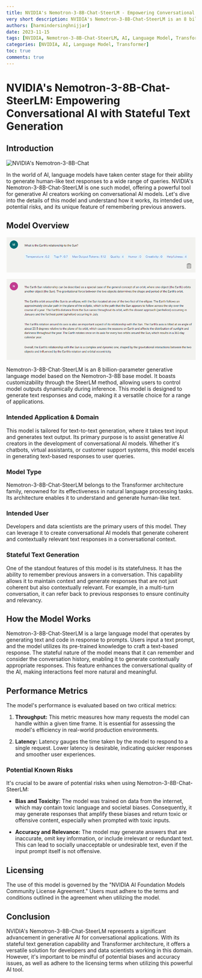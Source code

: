 ```yaml
---
title: NVIDIA's Nemotron-3-8B-Chat-SteerLM - Empowering Conversational AI with Stateful Text Generation
very short description: NVIDIA's Nemotron-3-8B-Chat-SteerLM is an 8 billion-parameter generative language model based on the Nemotron-3-8B base model. It boasts customizability through the SteerLM method, allowing users to control model outputs dynamically during inference. This model is designed to generate text responses and code, making it a versatile choice for a range of applications.
authors: [harmindersinghnijjar]
date: 2023-11-15
tags: [NVIDIA, Nemotron-3-8B-Chat-SteerLM, AI, Language Model, Transformer, Stateful Text Generation, OpenAI, GPT]
categories: [NVIDIA, AI, Language Model, Transformer]
toc: true
comments: true
---
```


# NVIDIA's Nemotron-3-8B-Chat-SteerLM: Empowering Conversational AI with Stateful Text Generation

## Introduction

![NVIDIA's Nemotron-3-8B-Chat](https://catalog.ngc.nvidia.com/demos/steerllm.jpg)


In the world of AI, language models have taken center stage for their ability to generate human-like text responses to a wide range of queries. NVIDIA's Nemotron-3-8B-Chat-SteerLM is one such model, offering a powerful tool for generative AI creators working on conversational AI models. Let's dive into the details of this model and understand how it works, its intended use, potential risks, and its unique feature of remembering previous answers.

## Model Overview

![](../../resources/Images/chrome_0m9H24Pyh2.png)

![](../../resources/Images/chrome_DZbtPRwWaC.png)


Nemotron-3-8B-Chat-SteerLM is an 8 billion-parameter generative language model based on the Nemotron-3-8B base model. It boasts customizability through the SteerLM method, allowing users to control model outputs dynamically during inference. This model is designed to generate text responses and code, making it a versatile choice for a range of applications.

### Intended Application & Domain

This model is tailored for text-to-text generation, where it takes text input and generates text output. Its primary purpose is to assist generative AI creators in the development of conversational AI models. Whether it's chatbots, virtual assistants, or customer support systems, this model excels in generating text-based responses to user queries.

### Model Type

Nemotron-3-8B-Chat-SteerLM belongs to the Transformer architecture family, renowned for its effectiveness in natural language processing tasks. Its architecture enables it to understand and generate human-like text.

### Intended User

Developers and data scientists are the primary users of this model. They can leverage it to create conversational AI models that generate coherent and contextually relevant text responses in a conversational context.

### Stateful Text Generation

One of the standout features of this model is its statefulness. It has the ability to remember previous answers in a conversation. This capability allows it to maintain context and generate responses that are not just coherent but also contextually relevant. For example, in a multi-turn conversation, it can refer back to previous responses to ensure continuity and relevancy.

## How the Model Works

Nemotron-3-8B-Chat-SteerLM is a large language model that operates by generating text and code in response to prompts. Users input a text prompt, and the model utilizes its pre-trained knowledge to craft a text-based response. The stateful nature of the model means that it can remember and consider the conversation history, enabling it to generate contextually appropriate responses. This feature enhances the conversational quality of the AI, making interactions feel more natural and meaningful.

## Performance Metrics

The model's performance is evaluated based on two critical metrics:

1. **Throughput:** This metric measures how many requests the model can handle within a given time frame. It is essential for assessing the model's efficiency in real-world production environments.

2. **Latency:** Latency gauges the time taken by the model to respond to a single request. Lower latency is desirable, indicating quicker responses and smoother user experiences.

### Potential Known Risks

It's crucial to be aware of potential risks when using Nemotron-3-8B-Chat-SteerLM:

- **Bias and Toxicity:** The model was trained on data from the internet, which may contain toxic language and societal biases. Consequently, it may generate responses that amplify these biases and return toxic or offensive content, especially when prompted with toxic inputs.

- **Accuracy and Relevance:** The model may generate answers that are inaccurate, omit key information, or include irrelevant or redundant text. This can lead to socially unacceptable or undesirable text, even if the input prompt itself is not offensive.

## Licensing

The use of this model is governed by the "NVIDIA AI Foundation Models Community License Agreement." Users must adhere to the terms and conditions outlined in the agreement when utilizing the model.

## Conclusion

NVIDIA's Nemotron-3-8B-Chat-SteerLM represents a significant advancement in generative AI for conversational applications. With its stateful text generation capability and Transformer architecture, it offers a versatile solution for developers and data scientists working in this domain. However, it's important to be mindful of potential biases and accuracy issues, as well as adhere to the licensing terms when utilizing this powerful AI tool.
